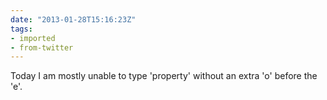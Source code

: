 ```yaml
---
date: "2013-01-28T15:16:23Z"
tags:
- imported
- from-twitter
---
```

Today I am mostly unable to type 'property' without an extra 'o' before the 'e'.
